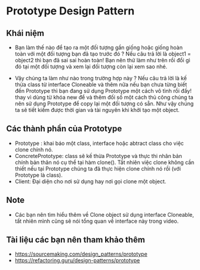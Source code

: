 # Prototype Design Pattern

## Khái niệm
- Bạn làm thế nào để tạo ra một đối tượng gần giống hoặc giống hoàn toàn với một đối tượng bạn đã tạo trước đó ? Nếu câu trả lời là object1 = object2 thì bạn đã sai sai hoàn toàn! Bạn nên thử làm như trên rồi đổi gì đó tại một đối tượng và xem lại đối tượng còn lại xem sao nhé.

- Vậy chúng ta làm như nào trong trường hợp này ? Nếu câu trả lời là kế thừa class từ interface Cloneable và thêm nữa nếu bạn chưa từng biết đến Prototype thì bạn đang sử dụng Prototype một cách vô tình rồi đấy! thay vì dùng từ khóa new để và thêm đối số một cách thủ công chúng ta nên sử dụng Prototype để copy lại một đối tượng có sẵn. Như vậy chúng ta sẽ tiết kiếm được thời gian và tài nguyên khi khởi tạo một object.

## Các thành phần của Prototype
- Prototype : khai báo một class, interface hoặc abtract class cho việc clone chính nó.
- ConcretePrototype: class sẽ kế thừa Prototype và thực thi nhân bản chính bản thân nó cụ thể tại hàm clone(). Tất nhiên việc clone không cần thiết nếu tại Prototype chúng ta đã thực hiện clone chính nó rồi (với Prototype là class).
- Client: Đại diện cho nơi sử dụng hay nơi gọi clone một object.

## Note
-  Các bạn nên tìm hiểu thêm về  Clone object sử dụng interface Cloneable, tất nhiên mình cũng sẽ nói tổng quan về interface này trong video.

## Tài liệu các bạn nên tham khảo thêm
- https://sourcemaking.com/design_patterns/prototype
- https://refactoring.guru/design-patterns/prototype